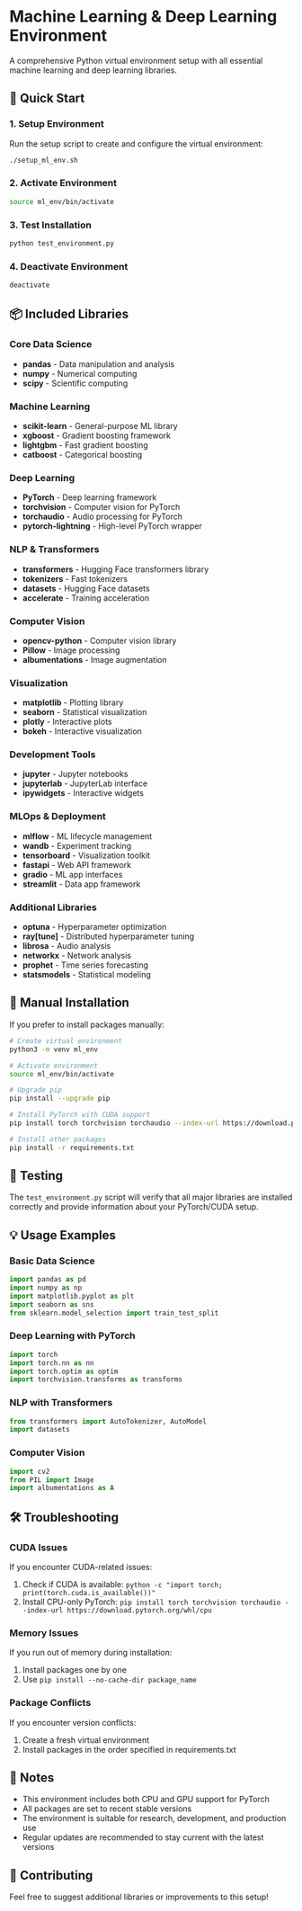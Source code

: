 # Machine Learning & Deep Learning Environment

A comprehensive Python virtual environment setup with all essential machine learning and deep learning libraries.

## 🚀 Quick Start

### 1. Setup Environment
Run the setup script to create and configure the virtual environment:
```bash
./setup_ml_env.sh
```

### 2. Activate Environment
```bash
source ml_env/bin/activate
```

### 3. Test Installation
```bash
python test_environment.py
```

### 4. Deactivate Environment
```bash
deactivate
```

## 📦 Included Libraries

### Core Data Science
- **pandas** - Data manipulation and analysis
- **numpy** - Numerical computing
- **scipy** - Scientific computing

### Machine Learning
- **scikit-learn** - General-purpose ML library
- **xgboost** - Gradient boosting framework
- **lightgbm** - Fast gradient boosting
- **catboost** - Categorical boosting

### Deep Learning
- **PyTorch** - Deep learning framework
- **torchvision** - Computer vision for PyTorch
- **torchaudio** - Audio processing for PyTorch
- **pytorch-lightning** - High-level PyTorch wrapper

### NLP & Transformers
- **transformers** - Hugging Face transformers library
- **tokenizers** - Fast tokenizers
- **datasets** - Hugging Face datasets
- **accelerate** - Training acceleration

### Computer Vision
- **opencv-python** - Computer vision library
- **Pillow** - Image processing
- **albumentations** - Image augmentation

### Visualization
- **matplotlib** - Plotting library
- **seaborn** - Statistical visualization
- **plotly** - Interactive plots
- **bokeh** - Interactive visualization

### Development Tools
- **jupyter** - Jupyter notebooks
- **jupyterlab** - JupyterLab interface
- **ipywidgets** - Interactive widgets

### MLOps & Deployment
- **mlflow** - ML lifecycle management
- **wandb** - Experiment tracking
- **tensorboard** - Visualization toolkit
- **fastapi** - Web API framework
- **gradio** - ML app interfaces
- **streamlit** - Data app framework

### Additional Libraries
- **optuna** - Hyperparameter optimization
- **ray[tune]** - Distributed hyperparameter tuning
- **librosa** - Audio analysis
- **networkx** - Network analysis
- **prophet** - Time series forecasting
- **statsmodels** - Statistical modeling

## 🔧 Manual Installation

If you prefer to install packages manually:

```bash
# Create virtual environment
python3 -m venv ml_env

# Activate environment
source ml_env/bin/activate

# Upgrade pip
pip install --upgrade pip

# Install PyTorch with CUDA support
pip install torch torchvision torchaudio --index-url https://download.pytorch.org/whl/cu118

# Install other packages
pip install -r requirements.txt
```

## 🧪 Testing

The `test_environment.py` script will verify that all major libraries are installed correctly and provide information about your PyTorch/CUDA setup.

## 💡 Usage Examples

### Basic Data Science
```python
import pandas as pd
import numpy as np
import matplotlib.pyplot as plt
import seaborn as sns
from sklearn.model_selection import train_test_split
```

### Deep Learning with PyTorch
```python
import torch
import torch.nn as nn
import torch.optim as optim
import torchvision.transforms as transforms
```

### NLP with Transformers
```python
from transformers import AutoTokenizer, AutoModel
import datasets
```

### Computer Vision
```python
import cv2
from PIL import Image
import albumentations as A
```

## 🛠️ Troubleshooting

### CUDA Issues
If you encounter CUDA-related issues:
1. Check if CUDA is available: `python -c "import torch; print(torch.cuda.is_available())"`
2. Install CPU-only PyTorch: `pip install torch torchvision torchaudio --index-url https://download.pytorch.org/whl/cpu`

### Memory Issues
If you run out of memory during installation:
1. Install packages one by one
2. Use `pip install --no-cache-dir package_name`

### Package Conflicts
If you encounter version conflicts:
1. Create a fresh virtual environment
2. Install packages in the order specified in requirements.txt

## 📝 Notes

- This environment includes both CPU and GPU support for PyTorch
- All packages are set to recent stable versions
- The environment is suitable for research, development, and production use
- Regular updates are recommended to stay current with the latest versions

## 🤝 Contributing

Feel free to suggest additional libraries or improvements to this setup! 